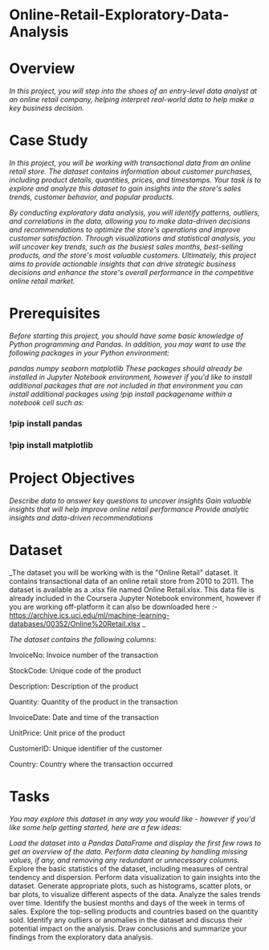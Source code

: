 # Online-Retail-Exploratory-Data-Analysis
# Overview
 _In this project, you will step into the shoes of an entry-level data analyst at an online retail company, helping interpret real-world data to help make a key business decision._

# Case Study
_In this project, you will be working with transactional data from an online retail store. The dataset contains information about customer purchases, including product details, quantities, prices, and timestamps. Your task is to explore and analyze this dataset to gain insights into the store's sales trends, customer behavior, and popular products._

_By conducting exploratory data analysis, you will identify patterns, outliers, and correlations in the data, allowing you to make data-driven decisions and recommendations to optimize the store's operations and improve customer satisfaction. Through visualizations and statistical analysis, you will uncover key trends, such as the busiest sales months, best-selling products, and the store's most valuable customers. Ultimately, this project aims to provide actionable insights that can drive strategic business decisions and enhance the store's overall performance in the competitive online retail market._

# Prerequisites
_Before starting this project, you should have some basic knowledge of Python programming and Pandas. In addition, you may want to use the following packages in your Python environment:_

_pandas_
_numpy_
_seaborn_
_matplotlib_
_These packages should already be installed in Jupyter Notebook environment, however if you'd like to install additional packages that are not included in that environment you can install additional packages using !pip install packagename within a notebook cell such as:_

<h3>!pip install pandas</h3>
<h3>!pip install matplotlib</h3>

# Project Objectives
_Describe data to answer key questions to uncover insights Gain valuable insights that will help improve online retail performance
Provide analytic insights and data-driven recommendations_
# Dataset
_The dataset you will be working with is the "Online Retail" dataset. It contains transactional data of an online retail store from 2010 to 2011. The dataset is available as a .xlsx file named Online Retail.xlsx. This data file is already included in the Coursera Jupyter Notebook environment, however if you are working off-platform it can also be downloaded here :- https://archive.ics.uci.edu/ml/machine-learning-databases/00352/Online%20Retail.xlsx _

_The dataset contains the following columns:_

<p>InvoiceNo: Invoice number of the transaction</p>
<p>StockCode: Unique code of the product</p>
<p>Description: Description of the product</p>
<p>Quantity: Quantity of the product in the transaction</p>
<p>InvoiceDate: Date and time of the transaction</p>
<p>UnitPrice: Unit price of the product</p>
<p>CustomerID: Unique identifier of the customer</p>
<p>Country: Country where the transaction occurred</p>

# Tasks
_You may explore this dataset in any way you would like - however if you'd like some help getting started, here are a few ideas:_

_Load the dataset into a Pandas DataFrame and display the first few rows to get an overview of the data.
Perform data cleaning by handling missing values, if any, and removing any redundant or unnecessary columns._
Explore the basic statistics of the dataset, including measures of central tendency and dispersion.
Perform data visualization to gain insights into the dataset. Generate appropriate plots, such as histograms, scatter plots, or bar plots, to visualize different aspects of the data.
Analyze the sales trends over time. Identify the busiest months and days of the week in terms of sales.
Explore the top-selling products and countries based on the quantity sold.
Identify any outliers or anomalies in the dataset and discuss their potential impact on the analysis.
Draw conclusions and summarize your findings from the exploratory data analysis.
